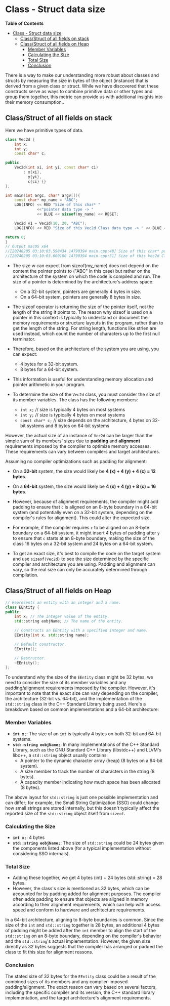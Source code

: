 # Class - Struct data size

<!-- markdown-toc start - Don't edit this section. Run M-x markdown-toc-refresh-toc -->

**Table of Contents**

- [Class - Struct data size](#class---struct-data-size)
  - [Class/Struct of all fields on stack](#classstruct-of-all-fields-on-stack)
  - [Class/Struct of all fields on Heap](#classstruct-of-all-fields-on-heap)
    - [Member Variables](#member-variables)
    - [Calculating the Size](#calculating-the-size)
    - [Total Size](#total-size)
    - [Conclusion](#conclusion)

<!-- markdown-toc end -->

There is a way to make our understanding more robust about classes and structs
by measuring the size in bytes of the object (instance) that is derived from a
given class or struct. While we have discovered that these constructs serve as
ways to combine primitive data or other types and group them together, this
metric can provide us with additional insights into their memory consumption..

## Class/Struct of all fields on stack

Here we have primitive types of data.

```cpp
class Vec2d {
    int x;
    int y;
    const char* c;

public:
    Vec2d(int xi, int yi, const char* ci)
        : x{xi},
          y{yi},
          c{ci} {}
};

int main(int argc, char* argv[]){
    const char* my_name = "ABC";
    LOG(INFO) << RED "Size of this char* "
              <<"pointer data type -> "
              << BLUE << sizeof(my_name) << RESET;

    Vec2d v1 = Vec2d(10, 20, "ABC");
    LOG(INFO) << RED "Size of this Vec2d Class data type -> " << BLUE << sizeof(Vec2d) << RESET;

return 0;
}
// Output macOS x64
//I20240205 03:10:03.598434 14790394 main.cpp:48] Size of this char* pointer data type -> 8
//I20240205 03:10:03.600180 14790394 main.cpp:51] Size of this Vec2d Class data type   -> 16      //<-(MY NOTE: as expected no padding)


```

- The size w can expect from sizeof(my_name) does not depend on the content the
  pointer points to ("ABC" in this case) but rather on the architecture of the
  system on which the code is compiled and run. The size of a pointer is
  determined by the architecture's address space:

  - On a 32-bit system, pointers are generally 4 bytes in size.
  - On a 64-bit system, pointers are generally 8 bytes in size.

- The sizeof operator is returning the size of the pointer itself, not the length
  of the string it points to. The reason why sizeof is used on a pointer in this
  context is typically to understand or document the memory requirements or
  structure layouts in the program, rather than to get the length of the string.
  For string length, functions like strlen are used instead, which count the
  number of characters up to the first null terminator.

- Therefore, based on the architecture of the system you are using, you can expect:

  - 4 bytes for a 32-bit system.
  - 8 bytes for a 64-bit system.

- This information is useful for understanding memory allocation and pointer
  arithmetic in your program.

- To determine the size of the `Vec2d` class, you must consider the size of its
  member variables. The class has the following members:

  - `int x;` // size is typically 4 bytes on most systems
  - `int y;` // size is typically 4 bytes on most systems
  - `const char* c;` // size depends on the architecture, 4 bytes on 32-bit systems and 8 bytes on 64-bit systems

However, the actual size of an instance of `Vec2d` can be larger than the simple
sum of its members' sizes due to **padding** and **alignment** requirements
imposed by the compiler to optimize memory accesses. These requirements can vary
between compilers and target architectures.

Assuming no compiler optimizations such as padding for alignment:

- On a **32-bit** system, the size would likely be **4 (x) + 4 (y) + 4 (c) = 12 bytes**.
- On a **64-bit** system, the size would likely be **4 (x) + 4 (y) + 8 (c) = 16 bytes**.

- However, because of alignment requirements, the compiler might add padding to
  ensure that `c` is aligned on an 8-byte boundary in a 64-bit system (and
  potentially even on a 32-bit system, depending on the compiler's rules for
  alignment). This could alter the expected size.

- For example, if the compiler requires `c` to be aligned on an 8-byte boundary
  on a 64-bit system, it might insert 4 bytes of padding after `y` to ensure
  that `c` starts at an 8-byte boundary, making the size of the class 16 bytes
  on a 32-bit system and 24 bytes on a 64-bit system.

- To get an exact size, it's best to compile the code on the target system and
  use `sizeof(Vec2d)` to see the size determined by the specific compiler and
  architecture you are using. Padding and alignment can vary, so the real size
  can only be accurately determined through compilation.

## Class/Struct of all fields on Heap

```cpp
// Represents an entity with an integer and a name.
class EEntity {
public:
    int x; // The integer value of the entity.
    std::string eobjName; // The name of the entity.

    // Constructs an EEntity with a specified integer and name.
    EEntity(int x, std::string name);

    // Default constructor.
    EEntity();

    // Destructor.
    ~EEntity();
};
```

To understand why the size of the `EEntity` class might be 32 bytes, we need to
consider the size of its member variables and any padding/alignment requirements
imposed by the compiler. However, it's important to note that the exact size can
vary depending on the compiler, the architecture (32-bit vs. 64-bit), and the
implementation of the `std::string` class in the C++ Standard Library being
used. Here's a breakdown based on common implementations and a 64-bit
architecture:

### Member Variables

- **`int x;`**: The size of an `int` is typically 4 bytes on both 32-bit and
  64-bit systems.
- **`std::string eobjName;`**: In many implementations of the C++ Standard
  Library, such as the GNU Standard C++ Library (libstdc++) and LLVM's libc++, a
  `std::string` object usually contains:
  - A pointer to the dynamic character array (heap) (8 bytes on a 64-bit
    system).
  - A size member to track the number of characters in the string (8 bytes).
  - A capacity member indicating how much space has been allocated (8 bytes).

The above layout for `std::string` is just one possible implementation and can
differ; for example, the Small String Optimization (SSO) could change how small
strings are stored internally, but this doesn't typically affect the reported
size of the `std::string` object itself from `sizeof`.

### Calculating the Size

- **`int x;`**: 4 bytes
- **`std::string eobjName;`**: The size of `std::string` could be 24 bytes given
  the components listed above (for a typical implementation without considering
  SSO internals).

### Total Size

- Adding these together, we get 4 bytes (int) + 24 bytes (std::string) = 28
  bytes.
- However, the class's size is mentioned as 32 bytes, which can be accounted for
  by padding added for alignment purposes. The compiler often adds padding to
  ensure that objects are aligned in memory according to their alignment
  requirements, which can help with access speed and conform to hardware and
  architecture requirements.

In a 64-bit architecture, aligning to 8-byte boundaries is common. Since the
size of the `int` and `std::string` together is 28 bytes, an additional 4 bytes
of padding might be added after the `int` member to align the start of the
`std::string` on an 8-byte boundary, depending on the compiler's behavior and
the `std::string`'s actual implementation. However, the given size directly as
32 bytes suggests that the compiler has arranged or padded the class to fit this
size for alignment reasons.

### Conclusion

The stated size of 32 bytes for the `EEntity` class could be a result of the
combined sizes of its members and any compiler-imposed padding/alignment. The
exact reason can vary based on several factors, including the specific compiler
and its version, the C++ standard library implementation, and the target
architecture's alignment requirements.
